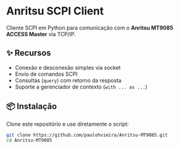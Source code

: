 # Anritsu SCPI Client

Cliente SCPI em Python para comunicação com o **Anritsu MT9085 ACCESS Master** via TCP/IP.

## ✨ Recursos
- Conexão e desconexão simples via socket
- Envio de comandos SCPI
- Consultas (`query`) com retorno da resposta
- Suporte a gerenciador de contexto (`with ... as ...`)

## 📦 Instalação
Clone este repositório e use diretamente o script:

```bash
git clone https://github.com/paulohvieira/Anritsu-MT9085.git
cd Anritsu-MT9085

